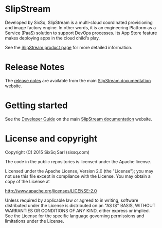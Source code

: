 # SlipStream

Developed by SixSq, SlipStream is a multi-cloud coordinated
provisioning and image factory engine. In other words, it is an
engineering Platform as a Service (PaaS) solution to support
DevOps processes. Its App Store feature makes deploying apps
in the cloud child's play.

See the [SlipStream product page][ss-product]
for more detailed information.

# Release Notes

The [release notes][ss-release] are
available from the main [SlipStream documentation][ss-docs] website.

# Getting started 

See the [Developer Guide][ss-dev] on the main [SlipStream documentation][ss-docs] website.

# License and copyright

Copyright (C) 2015 SixSq Sarl (sixsq.com)

The code in the public repositories is licensed under the Apache
license.

Licensed under the Apache License, Version 2.0 (the "License"); you
may not use this file except in compliance with the License.  You may
obtain a copy of the License at

http://www.apache.org/licenses/LICENSE-2.0

Unless required by applicable law or agreed to in writing, software
distributed under the License is distributed on an "AS IS" BASIS,
WITHOUT WARRANTIES OR CONDITIONS OF ANY KIND, either express or
implied.  See the License for the specific language governing
permissions and limitations under the License.

[ss-release]: http://ssdocs.sixsq.com/documentation/release_notes/
[ss-product]: http://sixsq.com/products/slipstream.html
[ss-docs]: http://ssdocs.sixsq.com
[ss-dev]: http://ssdocs.sixsq.com/documentation/developer_guide/
